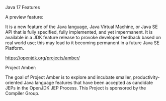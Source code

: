 Java 17 Features

A preview feature:

It is a new feature of the Java language, Java Virtual Machine, or Java SE API that is fully specified, fully implemented, and yet impermanent. It is available in a JDK feature release to provoke developer feedback based on real world use; this may lead to it becoming permanent in a future Java SE Platform.


https://openjdk.org/projects/amber/

Project Amber:

The goal of Project Amber is to explore and incubate smaller, productivity-oriented Java language features that have been accepted as candidate JEPs in the OpenJDK JEP Process. This Project is sponsored by the Compiler Group.


